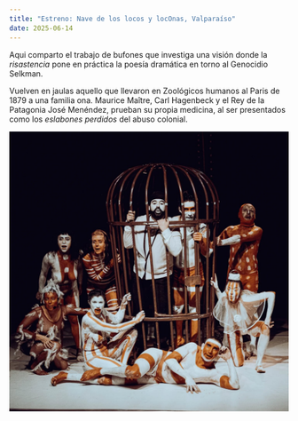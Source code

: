 ```yaml
---
title: "Estreno: Nave de los locos y locOnas, Valparaíso"
date: 2025-06-14
---
```


Aqui comparto el trabajo de bufones que investiga una visión donde la *risastencia* pone en práctica la poesía dramática en torno al Genocidio Selkman.

<!--more-->

Vuelven en jaulas aquello que llevaron en Zoológicos humanos al Paris de 1879 a una familia ona. Maurice Maître, Carl Hagenbeck y el Rey de la Patagonia José Menéndez, prueban su propia medicina, al ser presentados como los *eslabones perdidos* del abuso colonial.

![](nave-valparaiso.jpeg)